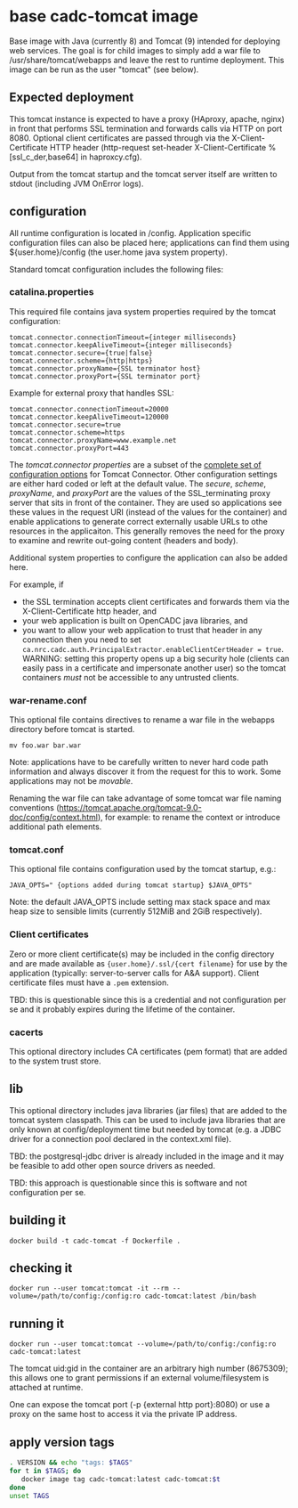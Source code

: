 # base cadc-tomcat image

Base image with Java (currently 8) and Tomcat (9) intended for deploying web services. The goal is for child 
images to simply add a war file to /usr/share/tomcat/webapps and leave the rest to runtime deployment. This 
image can be run as the user "tomcat" (see below).

## Expected deployment
This tomcat instance is expected to have a proxy (HAproxy, apache, nginx) in front that performs
SSL termination and forwards calls via HTTP on port 8080. Optional client certificates are passed through 
via the X-Client-Certificate HTTP header (http-request set-header X-Client-Certificate %[ssl_c_der,base64]
in haproxcy.cfg).

Output from the tomcat startup and the tomcat server itself are written to stdout (including JVM OnError
logs).

## configuration
All runtime configuration is located in /config. Application specific configuration files can also be placed 
here; applications can find them using ${user.home}/config (the user.home java system property). 

Standard tomcat configuration includes the following files:

### catalina.properties
This required file contains java system properties required by the tomcat configuration:

```
tomcat.connector.connectionTimeout={integer milliseconds}
tomcat.connector.keepAliveTimeout={integer milliseconds}
tomcat.connector.secure={true|false}
tomcat.connector.scheme={http|https}
tomcat.connector.proxyName={SSL terminator host}
tomcat.connector.proxyPort={SSL terminator port}
```
Example for external proxy that handles SSL:
```
tomcat.connector.connectionTimeout=20000
tomcat.connector.keepAliveTimeout=120000
tomcat.connector.secure=true
tomcat.connector.scheme=https
tomcat.connector.proxyName=www.example.net
tomcat.connector.proxyPort=443
```

The _tomcat.connector properties_ are a subset of the 
<a href="https://tomcat.apache.org/tomcat-9.0-doc/config/http.html">complete set of configuration options</a> for Tomcat Connector. Other
configuration settings are either hard coded or left at the default value. The _secure_, _scheme_, _proxyName_, and _proxyPort_ are the values of the SSL_terminating proxy server that sits in front of the container. 
They are used so applications see these values in the request URI (instead of the values for the container) and enable applications to generate 
correct externally usable URLs to othe resources in the applicaiton. This generally removes the need for the proxy to examine and rewrite 
out-going content (headers and body).

Additional system properties to configure the application can also be added here.

For example, if 
* the SSL termination accepts client certificates and forwards them via the X-Client-Certificate http header, and
* your web application is built on OpenCADC java libraries, and 
* you want to allow your web application to trust that header in any connection
then you need to set `ca.nrc.cadc.auth.PrincipalExtractor.enableClientCertHeader = true`. WARNING: setting this
property opens up a big security hole (clients can easily pass in a certificate and impersonate another user)
so the tomcat containers *must* not be accessible to any untrusted clients.

### war-rename.conf
This optional file contains directives to rename a war file in the webapps directory before
tomcat is started. 
```
mv foo.war bar.war
```
Note: applications have to be carefully written to never hard code path information and always
discover it from the request for this to work. Some applications may not be _movable_.

Renaming the war file can take advantage of some tomcat war file naming conventions
(https://tomcat.apache.org/tomcat-9.0-doc/config/context.html), for example: to rename the context or
introduce additional path elements. 

### tomcat.conf
This optional file contains configuration used by the tomcat startup, e.g.:

```
JAVA_OPTS=" {options added during tomcat startup} $JAVA_OPTS"
```
Note: the default JAVA_OPTS include setting max stack space and max heap size to sensible limits 
(currently 512MiB and 2GiB respectively).

### Client certificates 
Zero or more client certificate(s) may be included in the config directory and are made available as `{user.home}/.ssl/{cert filename}` for use by the application (typically: server-to-server calls for A&A support). Client certificate files must have a `.pem` extension.

TBD: this is questionable since this is a credential and not configuration per se and it probably expires 
during the lifetime of the container.

### cacerts
This optional directory includes CA certificates (pem format) that are added to the system trust store.

## lib
This optional directory includes java libraries (jar files) that are added to the tomcat system classpath.
This can be used to include java libraries that are only known at config/deployment time but needed by 
tomcat (e.g. a JDBC driver for a connection pool declared in the context.xml file).

TBD: the postgresql-jdbc driver is already included in the image and it may be feasible to add other open source drivers as needed.

TBD: this approach is questionable since this is software and not configuration per se.

## building it
```
docker build -t cadc-tomcat -f Dockerfile .
```

## checking it
```
docker run --user tomcat:tomcat -it --rm --volume=/path/to/config:/config:ro cadc-tomcat:latest /bin/bash
```

## running it
```
docker run --user tomcat:tomcat --volume=/path/to/config:/config:ro cadc-tomcat:latest
```

The tomcat uid:gid in the container are an arbitrary high number (8675309); this allows one to grant permissions 
if an external volume/filesystem is attached at runtime. 

One can expose the tomcat port (-p {external http port}:8080) or use a proxy on the same host to access it via 
the private IP address. 

## apply version tags
```bash
. VERSION && echo "tags: $TAGS" 
for t in $TAGS; do
   docker image tag cadc-tomcat:latest cadc-tomcat:$t
done
unset TAGS
```

